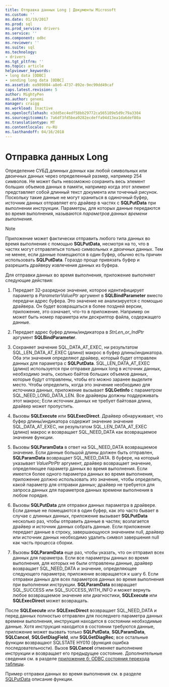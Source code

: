```yaml
---
title: Отправка данных Long | Документы Microsoft
ms.custom: ''
ms.date: 01/19/2017
ms.prod: sql
ms.prod_service: drivers
ms.service: ''
ms.component: odbc
ms.reviewer: ''
ms.suite: sql
ms.technology:
- drivers
ms.tgt_pltfrm: ''
ms.topic: article
helpviewer_keywords:
- long data [ODBC]
- sending long data [ODBC]
ms.assetid: ea989084-a8e6-4737-892e-9ec99dd49caf
caps.latest.revision: 5
author: MightyPen
ms.author: genemi
manager: craigg
ms.workload: Inactive
ms.openlocfilehash: e3dd5ec4edf58bb29772ca565109e5d9c79a3304
ms.sourcegitcommit: 7a6df3fd5bea9282ecdeffa94d13ea1da6def80a
ms.translationtype: MT
ms.contentlocale: ru-RU
ms.lasthandoff: 04/16/2018
---
```

# <a name="sending-long-data"></a>Отправка данных Long
Определение СУБД *длинных данных* как любой символьных или двоичных данных через определенный размер, например 254 символов. Не может быть невозможно сохранить весь элемент больших объемов данных в памяти, например когда этот элемент представляет собой длинный текст документа или точечный рисунок. Поскольку такие данные не могут храниться в одиночный буфер, источник данных отправляет его драйвер в частях с **SQLPutData** при выполнении инструкции. Параметры, для которых данные передаются во время выполнения, называются *параметров данных времени выполнения*.  
  
> [!NOTE]  
>  Приложение может фактически отправить любого типа данных во время выполнения с помощью **SQLPutData**, несмотря на то, что в частях могут отправляться только символьных и двоичных данных. Тем не менее, если данные помещаются в один буфер, обычно есть причин использовать **SQLPutData**. Гораздо проще привязать буфер и разрешить драйверу извлечения данных из буфера.  
  
 Для отправки данных во время выполнения, приложение выполняет следующие действия:  
  
1.  Передает 32-разрядное значение, которое идентифицирует параметр в *ParameterValuePtr* аргумент в **SQLBindParameter** вместо передачи адрес буфера. Это значение не анализируется с помощью драйвера. Он будет возвращаться в более поздней версии, приложение, это означает, что-то в приложение. Например он может быть номер параметра или дескриптор файла, содержащего данные.  
  
2.  Передает адрес буфер длины/индикатора в *StrLen_or_IndPtr* аргумент **SQLBindParameter**.  
  
3.  Сохраняет значение SQL_DATA_AT_EXEC, ни результатом SQL_LEN_DATA_AT_EXEC (*длина*) макрос в буфер длины/индикатора. Оба эти значения определяют драйвер, который будет отправлен данных для параметра с **SQLPutData**. SQL_LEN_DATA_AT_EXEC (*длина*) используется при отправке данных long в источник данных, необходимо знать, сколько байтов больших объемов данных, которые будут отправлены, чтобы его можно заранее выделите место. Чтобы определить, когда это значение необходимо для источника данных, приложение вызывает **SQLGetInfo** с параметром SQL_NEED_LONG_DATA_LEN. Все драйверы должны поддерживать этот макрос; Если источник данных не требует байтовая длина, драйвер может пропустить.  
  
4.  Вызовы **SQLExecute** или **SQLExecDirect**. Драйвер обнаруживает, что буфер длины/индикатора содержит значение значение SQL_DATA_AT_EXEC, ни результатом SQL_LEN_DATA_AT_EXEC (*длина*) макрос и возвращает SQL_NEED_DATA как возвращаемое значение функции.  
  
5.  Вызовы **SQLParamData** в ответ на SQL_NEED_DATA возвращаемое значение. Если данные большой длины должен быть отправлен, **SQLParamData** возвращает SQL_NEED_DATA. В буфере, на который указывает *ValuePtrPtr* аргумент, драйвер возвращает значение, определяющее параметр данных во время выполнения. Если имеется более одного параметра данных во время выполнения, приложение должно использовать это значение, чтобы определить, какой параметр для отправки данных; драйвер не требуется для запроса данных для параметров данных времени выполнения в любом порядке.  
  
6.  Вызовы **SQLPutData** для отправки данных параметра в драйвере. Если данные не помещаются в один буфер, как это часто бывает в случае с длинных данных, приложение вызывает **SQLPutData** несколько раз, чтобы отправить данные в частях; возлагается драйвер и источник данных собрать данные. Если приложение передает данные в строку, завершающуюся значением null, драйвер или источник данных необходимо удалить символ завершения null как часть процесса сборки.  
  
7.  Вызовы **SQLParamData** еще раз, чтобы указать, что он отправил всех данных для параметра. Если все параметры данных во время выполнения, для которых не были отправлены данные, драйвер возвращает SQL_NEED_DATA и значение, определяющее следующего параметра; приложение возвращается к шагу 6. Если отправки данных для всех параметров данных во время выполнения при выполнении инструкции. **SQLParamData** возвращает SQL_SUCCESS или SQL_SUCCESS_WITH_INFO и может вернуть любое возвращаемое значение или диагностики, **SQLExecute** или **SQLExecDirect** может возвращать.  
  
 После **SQLExecute** или **SQLExecDirect** возвращает SQL_NEED_DATA и перед данных полностью отправлен для последнего параметра данных времени выполнения, инструкция находится в состоянии необходимые данные. Хотя инструкция находится в состоянии требуются данные, приложение может вызвать только **SQLPutData**, **SQLParamData**, **SQLCancel**, **SQLGetDiagField**, или **SQLGetDiagRec**; все остальные функции возвращают SQLSTATE HY010 (функция ошибка последовательности). Вызов **SQLCancel** отменяет выполнение инструкции и возвращает его предыдущее состояние. Дополнительные сведения см. в разделе [приложение б: ODBC состояния перехода таблицы](../../../odbc/reference/appendixes/appendix-b-odbc-state-transition-tables.md).  
  
 Пример отправки данных во время выполнения см. в разделе [SQLPutData](../../../odbc/reference/syntax/sqlputdata-function.md) описание функции.
